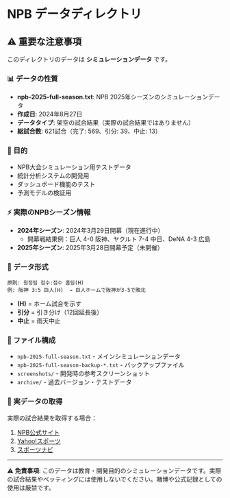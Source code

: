 # NPB データディレクトリ

## ⚠️ 重要な注意事項

このディレクトリのデータは **シミュレーションデータ** です。

### 📊 データの性質
- **npb-2025-full-season.txt**: NPB 2025年シーズンのシミュレーションデータ
- **作成日**: 2024年8月27日
- **データタイプ**: 架空の試合結果（実際の試合結果ではありません）
- **総試合数**: 621試合（完了: 569、引分: 39、中止: 13）

### 🎯 目的
- NPB大会シミュレーション用テストデータ
- 統計分析システムの開発用
- ダッシュボード機能のテスト
- 予測モデルの検証用

### ⚡ 実際のNPBシーズン情報
- **2024年シーズン**: 2024年3月29日開幕（現在進行中）
  - 開幕戦結果例：巨人 4-0 阪神、ヤクルト 7-4 中日、DeNA 4-3 広島
- **2025年シーズン**: 2025年3月28日開幕予定（未開催）

### 📝 データ形式
```
原則: 원정팀 점수:점수 홈팀(H)
例: 阪神 3:5 巨人(H)  → 巨人ホームで阪神が3-5で敗北
```
- **(H)** = ホーム試合を示す
- **引分** = 引き分け（12回延長後）
- **中止** = 雨天中止

### 📁 ファイル構成
- `npb-2025-full-season.txt` - メインシミュレーションデータ
- `npb-2025-full-season-backup-*.txt` - バックアップファイル
- `screenshots/` - 開発時の参考スクリーンショット
- `archive/` - 過去バージョン・テストデータ

### 🔄 実データの取得
実際の試合結果を取得する場合：
1. [NPB公式サイト](https://npb.jp)
2. [Yahoo!スポーツ](https://baseball.yahoo.co.jp/npb/)
3. [スポーツナビ](https://www.sportsnavigation.com)

---

⚠️ **免責事項**: このデータは教育・開発目的のシミュレーションデータです。実際の試合結果やベッティングには使用しないでください。賭博や公式記録としての使用は厳禁です。